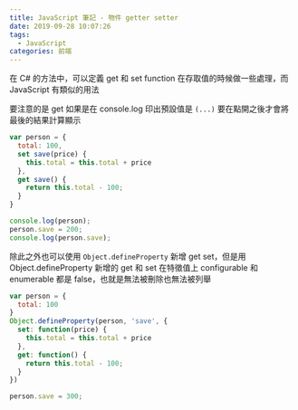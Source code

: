```yaml
---
title: JavaScript 筆記 - 物件 getter setter
date: 2019-09-28 10:07:26
tags: 
  - JavaScript
categories: 前端
---
```


在 C# 的方法中，可以定義 get 和 set function 在存取值的時候做一些處理，而 JavaScript 有類似的用法

要注意的是 get 如果是在 console.log 印出預設值是 `(...)` 要在點開之後才會將最後的結果計算顯示 

``` JavaScript
var person = {
  total: 100,
  set save(price) {
    this.total = this.total + price
  },
  get save() {
    return this.total - 100;
  }
}

console.log(person);
person.save = 200;
console.log(person.save);

```

除此之外也可以使用 `Object.defineProperty` 新增 get set，但是用 Object.defineProperty 新增的 get 和 set 在特徵值上 configurable 和 enumerable 都是 false，也就是無法被刪除也無法被列舉

``` JavaScript
var person = {
  total: 100
}
Object.defineProperty(person, 'save', {
  set: function(price) {
    this.total = this.total + price
  },
  get: function() {
    return this.total - 100;
  }
})

person.save = 300;
```